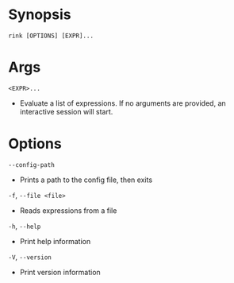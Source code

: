 #
# Synopsis
`rink [OPTIONS] [EXPR]...`

# Args
`<EXPR>...` 

* Evaluate a list of expressions. If no arguments are provided, an interactive session will start.

# Options
`--config-path`

  * Prints a path to the config file, then exits

`-f`, `--file <file>`

  * Reads expressions from a file

`-h`, `--help`

  * Print help information

`-V`, `--version`

  * Print version information
